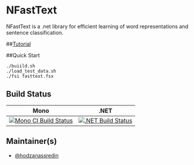 # NFastText

NFastText is a .net library for efficient learning of word representations and sentence classification.

##[Tutorial](https://hodzanassredin.github.io/NFastText/)

##Quick Start

    ./buiild.sh
    ./load_test_data.sh
    ./fsi fasttext.fsx

## Build Status

Mono | .NET
---- | ----
[![Mono CI Build Status](https://travis-ci.org/hodzanassredin/NFastText.svg?branch=master)](https://travis-ci.org/hodzanassredin/NFastText) | [![.NET Build Status](https://ci.appveyor.com/api/projects/status/la2bl0e332ci8ut1?svg=true)](https://ci.appveyor.com/project/hodzanassredin/nfasttext)

## Maintainer(s)

- [@hodzanassredin](https://github.com/hodzanassredin)

